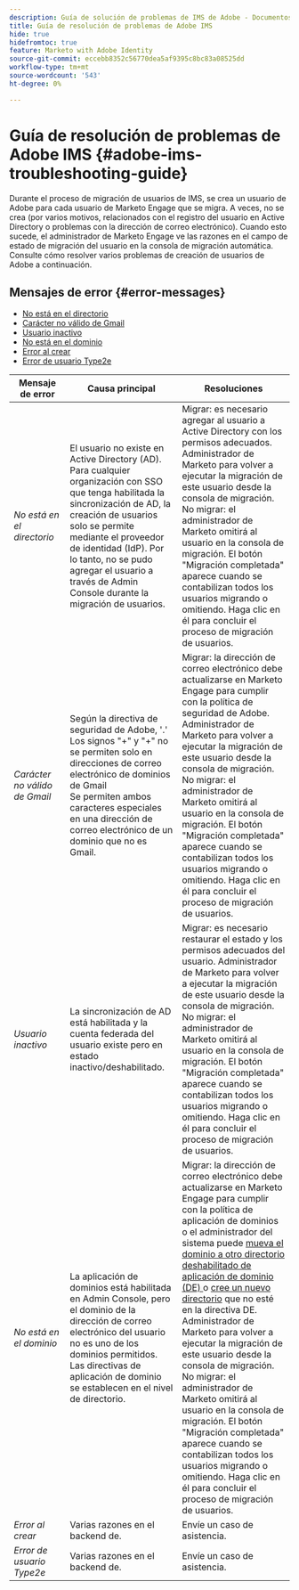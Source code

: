 ```yaml
---
description: Guía de solución de problemas de IMS de Adobe - Documentos de Marketo - Documentación del producto
title: Guía de resolución de problemas de Adobe IMS
hide: true
hidefromtoc: true
feature: Marketo with Adobe Identity
source-git-commit: eccebb8352c56770dea5af9395c8bc83a08525dd
workflow-type: tm+mt
source-wordcount: '543'
ht-degree: 0%

---
```


# Guía de resolución de problemas de Adobe IMS {#adobe-ims-troubleshooting-guide}

Durante el proceso de migración de usuarios de IMS, se crea un usuario de Adobe para cada usuario de Marketo Engage que se migra. A veces, no se crea (por varios motivos, relacionados con el registro del usuario en Active Directory o problemas con la dirección de correo electrónico). Cuando esto sucede, el administrador de Marketo Engage ve las razones en el campo de estado de migración del usuario en la consola de migración automática. Consulte cómo resolver varios problemas de creación de usuarios de Adobe a continuación.

## Mensajes de error {#error-messages}

* <a href="#not-in-directory">No está en el directorio</a>
* <a href="#gmail-invalid-character">Carácter no válido de Gmail</a>
* <a href="#inactive-user">Usuario inactivo</a>
* <a href="#not-in-domain">No está en el dominio</a>
* <a href="#create-failure">Error al crear</a>
* <a href="#type2e-user-failure">Error de usuario Type2e</a>



<table>
<thead>
  <tr>
    <th style="width:20%">Mensaje de error</th>
    <th style="width:40%">Causa principal</th>
    <th style="width:40%">Resoluciones</th>
  </tr>
  </thead>
<tbody>
  <tr>
    <td><i><a id="not-in-directory">No está en el directorio</a></i></td>
    <td>El usuario no existe en Active Directory (AD). Para cualquier organización con SSO que tenga habilitada la sincronización de AD, la creación de usuarios solo se permite mediante el proveedor de identidad (IdP). Por lo tanto, no se pudo agregar el usuario a través de Admin Console durante la migración de usuarios.</td>
    <td>Migrar: es necesario agregar al usuario a Active Directory con los permisos adecuados. Administrador de Marketo para volver a ejecutar la migración de este usuario desde la consola de migración. 
    <br>No migrar: el administrador de Marketo omitirá al usuario en la consola de migración. El botón "Migración completada" aparece cuando se contabilizan todos los usuarios migrando o omitiendo. Haga clic en él para concluir el proceso de migración de usuarios.</td>
  </tr>
  <tr>
    <td><i><a id="gmail-invalid-character">Carácter no válido de Gmail</a></i></td>
    <td>Según la directiva de seguridad de Adobe, '.' Los signos "+" y "+" no se permiten solo en direcciones de correo electrónico de dominios de Gmail  
    <br>Se permiten ambos caracteres especiales en una dirección de correo electrónico de un dominio que no es Gmail. </td>
    <td>Migrar: la dirección de correo electrónico debe actualizarse en Marketo Engage para cumplir con la política de seguridad de Adobe. Administrador de Marketo para volver a ejecutar la migración de este usuario desde la consola de migración.<br>No migrar: el administrador de Marketo omitirá al usuario en la consola de migración. El botón "Migración completada" aparece cuando se contabilizan todos los usuarios migrando o omitiendo. Haga clic en él para concluir el proceso de migración de usuarios.</td>
  </tr>
  <tr>
    <td><i><a id="inactive-user">Usuario inactivo</a></i></td>
    <td>La sincronización de AD está habilitada y la cuenta federada del usuario existe pero en estado inactivo/deshabilitado.</td>
    <td>Migrar: es necesario restaurar el estado y los permisos adecuados del usuario. Administrador de Marketo para volver a ejecutar la migración de este usuario desde la consola de migración.
    <br>No migrar: el administrador de Marketo omitirá al usuario en la consola de migración. El botón "Migración completada" aparece cuando se contabilizan todos los usuarios migrando o omitiendo. Haga clic en él para concluir el proceso de migración de usuarios.</td>
  </tr>
  <tr>
    <td><i><a id="not-in-domain">No está en el dominio</a></i></td>
    <td>La aplicación de dominios está habilitada en Admin Console, pero el dominio de la dirección de correo electrónico del usuario no es uno de los dominios permitidos. 
    <br>Las directivas de aplicación de dominio se establecen en el nivel de directorio.</td>
    <td>Migrar: la dirección de correo electrónico debe actualizarse en Marketo Engage para cumplir con la política de aplicación de dominios o el administrador del sistema puede <a href="https://helpx.adobe.com/enterprise/using/manage-domains-directories.html#move-domains-across-directories"> 
    mueva el dominio a otro directorio deshabilitado de aplicación de dominio (DE) </a>o <a href="https://helpx.adobe.com/es/enterprise/using/set-up-identity.html">cree un nuevo directorio</a> que no esté en la directiva DE. Administrador de Marketo para volver a ejecutar la migración de este usuario desde la consola de migración. <br>No migrar: el administrador de Marketo omitirá al usuario en la consola de migración. El botón "Migración completada" aparece cuando se contabilizan todos los usuarios migrando o omitiendo. Haga clic en él para concluir el proceso de migración de usuarios.</td>
  </tr>
  <tr>
    <td><i><a id="create-failure">Error al crear</a></i></td>
    <td>Varias razones en el backend de.</td>
    <td>Envíe un caso de asistencia.</td>
  </tr>
  <tr>
    <td><i><a id="type2e-user-failure">Error de usuario Type2e</a></i></td>
    <td>Varias razones en el backend de.</td>
    <td>Envíe un caso de asistencia.</td>
  </tr>
</tbody>
</table>
